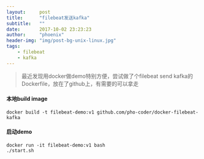 ```yaml
---
layout:     post
title:      "filebeat发送kafka"
subtitle:   ""
date:       2017-10-02 23:23:23
author:     "phoenix"
header-img: "img/post-bg-unix-linux.jpg"
tags:
    - filebeat
    - kafka
---
```

> 最近发现用docker做demo特别方便，尝试做了个filebeat send kafka的Dockerfile，放在了github上，有需要的可以拿走

#### 本地build image

```shell
docker build -t filebeat-demo:v1 github.com/pho-coder/docker-filebeat-kafka
```

#### 启动demo

```shell
docker run -it filebeat-demo:v1 bash
./start.sh
```
